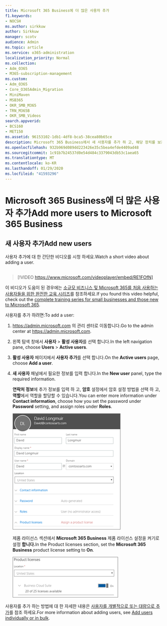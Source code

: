 ```yaml
---
title: Microsoft 365 Business에 더 많은 사용자 추가
f1.keywords:
- NOCSH
ms.author: sirkkuw
author: Sirkkuw
manager: scotv
audience: Admin
ms.topic: article
ms.service: o365-administration
localization_priority: Normal
ms.collection:
- Adm_O365
- M365-subscription-management
ms.custom:
- Adm_O365
- Core_O365Admin_Migration
- MiniMaven
- MSB365
- OKR_SMB_M365
- TRN_M365B
- OKR_SMB_Videos
search.appverid:
- BCS160
- MET150
ms.assetid: 96153102-1db1-4df8-bca5-38cea80b65ce
description: Microsoft 365 Business에서 새 사용자를 추가 하 고, 해당 장치를 보호 하 고, 역할을 할당 하는 방법에 대해 알아봅니다.
ms.openlocfilehash: 932b969d089dd223426e35c5bea4efde4409ad48
ms.sourcegitcommit: 1c91b7b24537d0e54d484c3379043db53c1aea65
ms.translationtype: MT
ms.contentlocale: ko-KR
ms.lasthandoff: 01/29/2020
ms.locfileid: "41593296"
---
```

# <a name="add-more-users-to-microsoft-365-business"></a><span data-ttu-id="cf393-103">Microsoft 365 Business에 더 많은 사용자 추가</span><span class="sxs-lookup"><span data-stu-id="cf393-103">Add more users to Microsoft 365 Business</span></span>

## <a name="add-new-users"></a><span data-ttu-id="cf393-104">새 사용자 추가</span><span class="sxs-lookup"><span data-stu-id="cf393-104">Add new users</span></span>

<span data-ttu-id="cf393-105">사용자 추가에 대 한 간단한 비디오를 시청 하세요.</span><span class="sxs-lookup"><span data-stu-id="cf393-105">Watch a short video about adding a user.</span></span> <br><br>

> [!VIDEO https://www.microsoft.com/videoplayer/embed/RE1FOfN] 

<span data-ttu-id="cf393-106">이 비디오가 도움이 된 경우에는 [소규모 비즈니스 및 Microsoft 365를 처음 사용하는 사용자들을 위한 완전한 교육 시리즈](https://support.office.com/article/6ab4bbcd-79cf-4000-a0bd-d42ce4d12816)를 참조하세요.</span><span class="sxs-lookup"><span data-stu-id="cf393-106">If you found this video helpful, check out the [complete training series for small businesses and those new to Microsoft 365](https://support.office.com/article/6ab4bbcd-79cf-4000-a0bd-d42ce4d12816).</span></span>

<span data-ttu-id="cf393-107">사용자를 추가 하려면:</span><span class="sxs-lookup"><span data-stu-id="cf393-107">To add a user:</span></span>

1. <span data-ttu-id="cf393-108"><a href="https://go.microsoft.com/fwlink/p/?linkid=837890" target="_blank">https://admin.microsoft.com</a> 의 관리 센터로 이동합니다.</span><span class="sxs-lookup"><span data-stu-id="cf393-108">Go to the admin center at <a href="https://go.microsoft.com/fwlink/p/?linkid=837890" target="_blank">https://admin.microsoft.com</a>.</span></span> 
2. <span data-ttu-id="cf393-109">왼쪽 탐색 창에서 **사용자** \> **활성 사용자**를 선택 합니다.</span><span class="sxs-lookup"><span data-stu-id="cf393-109">In the left navigation pane, choose **Users** \> **Active users**.</span></span>
3. <span data-ttu-id="cf393-110">**활성 사용자** 페이지에서 **사용자 추가**를 선택 합니다.</span><span class="sxs-lookup"><span data-stu-id="cf393-110">On the **Active users** page, choose **Add a user**.</span></span>
4. <span data-ttu-id="cf393-111">**새 사용자** 패널에서 필요한 정보를 입력 합니다.</span><span class="sxs-lookup"><span data-stu-id="cf393-111">In the **New user** panel, type the required information.</span></span> 
  
    <span data-ttu-id="cf393-112">**연락처 정보**에 추가 정보를 입력 하 고, **암호** 설정에서 암호 설정 방법을 선택 하 고, **역할**에서 역할을 할당할 수 있습니다.</span><span class="sxs-lookup"><span data-stu-id="cf393-112">You can enter more information under **Contact information**, choose how you set the password under **Password** setting, and assign roles under **Roles**.</span></span>
      
    ![Enter user information in the New user card](media/f04d39ca-48be-4868-8330-8552a4754c8b.png)
      
    <span data-ttu-id="cf393-114">제품 라이선스 섹션에서 **Microsoft 365 Business** 제품 라이선스 설정을 켜기로 설정 **합니다.**</span><span class="sxs-lookup"><span data-stu-id="cf393-114">In the Product licenses section, set the **Microsoft 365 Business** product license setting to **On**.</span></span>
      
    ![Set the license setting to On position](media/7404f7f7-93bc-44a3-9ffb-4208b5b17402.png)
  
<span data-ttu-id="cf393-116">사용자를 추가 하는 방법에 대 한 자세한 내용은 [사용자를 개별적으로 또는 대량으로 추가](https://docs.microsoft.com/office365/admin/add-users/add-users)를 참조 하세요.</span><span class="sxs-lookup"><span data-stu-id="cf393-116">For  more information about adding users, see [Add users individually or in bulk](https://docs.microsoft.com/office365/admin/add-users/add-users).</span></span>
  
